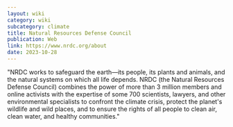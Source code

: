 ```yaml
---
layout: wiki
category: wiki
subcategory: climate
title: Natural Resources Defense Council
publication: Web
link: https://www.nrdc.org/about
date: 2023-10-28
---
```


"NRDC works to safeguard the earth—its people, its plants and animals, and the natural systems on which all life depends. NRDC (the Natural Resources Defense Council) combines the power of more than 3 million members and online activists with the expertise of some 700 scientists, lawyers, and other environmental specialists to confront the climate crisis, protect the planet's wildlife and wild places, and to ensure the rights of all people to clean air, clean water, and healthy communities."
